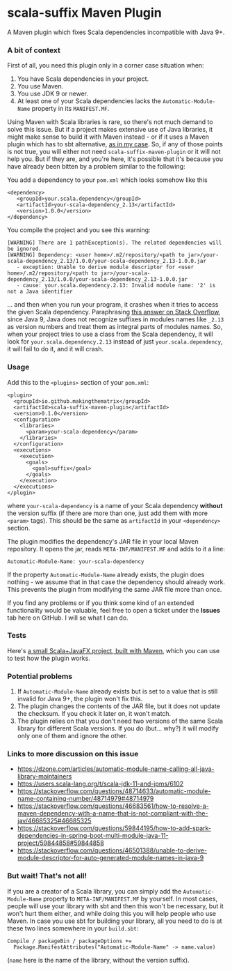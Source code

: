 # scala-suffix Maven Plugin

A Maven plugin which fixes Scala dependencies incompatible with Java 9+. 

### A bit of context

First of all, you need this plugin only in a corner case situation when:

1. You have Scala dependencies in your project.
2. You use Maven.
3. You use JDK 9 or newer.
4. At least one of your Scala dependencies lacks the `Automatic-Module-Name` property in its `MANIFEST.MF`.

Using Maven with Scala libraries is rare, so there's not much demand to solve this issue. But if a project makes extensive use of Java libraries, it might make sense to build it with Maven instead - or if it uses a Maven plugin which has to sbt alternative, [as in my case](https://github.com/makingthematrix/scalaonandroid). So, if any of those points is not true, you will either not need `scala-suffix-maven-plugin` or it will not help you. But if they are, and you're here, it's possible that it's because you have already been bitten by a problem similar to the following:

You add a dependency to your `pom.xml` which looks somehow like this
```
<dependency>
   <groupId>your.scala.dependency</groupId>
   <artifactId>your-scala-dependency_2.13</artifactId>
   <version>1.0.0</version>
</dependency>
```
You compile the project and you see this warning:
```
[WARNING] There are 1 pathException(s). The related dependencies will be ignored.
[WARNING] Dependency: <user home>/.m2/repository/<path to jar>/your-scala-dependency_2.13/1.0.0/your-scala-dependency_2.13-1.0.0.jar
   - exception: Unable to derive module descriptor for <user home>/.m2/repository/<path to jar>/your-scala-dependency_2.13/1.0.0/your-scala-dependency_2.13-1.0.0.jar
   - cause: your.scala.dependency.2.13: Invalid module name: '2' is not a Java identifier
```

... and then when you run your program, it crashes when it tries to access the given Scala dependency.
Paraphrasing [this answer on Stack Overflow](https://stackoverflow.com/questions/48714633/automatic-module-name-containing-number/48714979#48714979), since Java 9, Java does not recognize suffixes in modules names like `_2.13` as version numbers and treat them as integral parts of modules names. So, when your project tries to use a class from the Scala dependency, it will look for `your.scala.dependency.2.13` instead of just `your.scala.dependency`, it will fail to do it, and it will crash.


### Usage

Add this to the `<plugins>` section of your `pom.xml`:
```
<plugin>
  <groupId>io.github.makingthematrix</groupId>
  <artifactId>scala-suffix-maven-plugin</artifactId>
  <version>0.1.0</version>
  <configuration>
    <libraries>
      <param>your-scala-dependency</param>
    </libraries>
  </configuration>
  <executions>
    <execution>
      <goals>
        <goal>suffix</goal>
      </goals>
    </execution>
  </executions>
</plugin>
```
where `your-scala-dependency` is a name of your Scala dependency **without** the version suffix (if there are more than one, just add them with more `<param>` tags). This should be the same as `artifactId` in your `<dependency>` section.

The plugin modifies the dependency's JAR file in your local Maven repository. It opens the jar, reads `META-INF/MANIFEST.MF` and adds to it a line:
```
Automatic-Module-Name: your-scala-dependency
```
If the property `Automatic-Module-Name` already exists, the plugin does nothing - we assume that in that case the dependency should already work. This prevents the plugin from modifying the same JAR file more than once. 

If you find any problems or if you think some kind of an extended functionality would be valuable, feel free to open a ticket under the **Issues** tab here on GitHub. I will se what I can do.

### Tests

Here's [a small Scala+JavaFX project, built with Maven](https://github.com/makingthematrix/scalaonandroid/tree/main/HelloFxml2), which you can use to test how the plugin works. 

### Potential problems

1. If `Automatic-Module-Name` already exists but is set to a value that is still invalid for Java 9+, the plugin won't fix this.
2. The plugin changes the contents of the JAR file, but it does not update the checksum. If you check it later on, it won't match.
3. The plugin relies on that you don't need two versions of the same Scala library for different Scala versions. If you do (but... why?) it will modify only one of them and ignore the other.

### Links to more discussion on this issue

* https://dzone.com/articles/automatic-module-name-calling-all-java-library-maintainers
* https://users.scala-lang.org/t/scala-jdk-11-and-jpms/6102
* https://stackoverflow.com/questions/48714633/automatic-module-name-containing-number/48714979#48714979
* https://stackoverflow.com/questions/46683561/how-to-resolve-a-maven-dependency-with-a-name-that-is-not-compliant-with-the-jav/46685325#46685325
* https://stackoverflow.com/questions/59844195/how-to-add-spark-dependencies-in-spring-boot-multi-module-java-11-project/59844858#59844858
* https://stackoverflow.com/questions/46501388/unable-to-derive-module-descriptor-for-auto-generated-module-names-in-java-9

### But wait! That's not all!

If you are a creator of a Scala library, you can simply add the `Automatic-Module-Name` property to `META-INF/MANIFEST.MF` by yourself. In most cases, people will use your library with sbt and then this won't be necessary, but it won't hurt them either, and while doing this you will help people who use Maven. In case you use sbt for building your library, all you need to do is at these two lines somewhere in your `build.sbt`:
```
Compile / packageBin / packageOptions +=
  Package.ManifestAttributes("Automatic-Module-Name" -> name.value)
```
(`name` here is the name of the library, without the version suffix).
